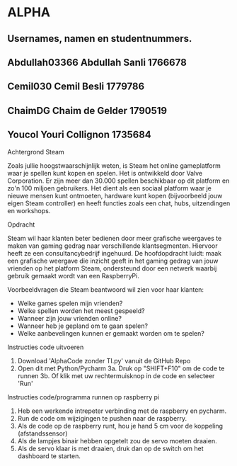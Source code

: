 # ALPHA



Usernames, namen en studentnummers.
-------------
Abdullah03366
Abdullah Sanli
1766678
-------------
Cemil030
Cemil Besli
1779786
-------------
ChaimDG
Chaim de Gelder
1790519
-------------
Youcol
Youri Collignon
1735684
-------------

Achtergrond Steam

Zoals jullie hoogstwaarschijnlijk weten, is Steam het online gameplatform waar je spellen kunt kopen en spelen. Het is ontwikkeld door Valve Corporation.
Er zijn meer dan 30.000 spellen beschikbaar op dit platform en zo'n 100 miljoen gebruikers.
Het dient als een sociaal platform waar je nieuwe mensen kunt ontmoeten, hardware kunt kopen (bijvoorbeeld jouw eigen Steam controller) en heeft functies zoals een chat, hubs, uitzendingen en workshops.

Opdracht

Steam wil haar klanten beter bedienen door meer grafische weergaves te maken van gaming gedrag naar verschillende klantsegmenten. Hiervoor heeft ze een consultancybedrijf ingehuurd. 
De hoofdopdracht luidt: maak een grafische weergave die inzicht geeft in het gaming gedrag van jouw vrienden op het platform Steam, ondersteund door een netwerk waarbij gebruik gemaakt wordt van een RaspberryPi.

Voorbeeldvragen die Steam beantwoord wil zien voor haar klanten:

 -   Welke games spelen mijn vrienden?
 -   Welke spellen worden het meest gespeeld?
 -   Wanneer zijn jouw vrienden online?
 -   Wanneer heb je gepland om te gaan spelen?
 -   Welke aanbevelingen kunnen er gemaakt worden om te spelen?


Instructies code uitvoeren

1.  Download 'AlphaCode zonder TI.py' vanuit de GitHub Repo
2.  Open dit met Python/Pycharm
3a. Druk op "SHIFT+F10" om de code te runnen
3b. Of klik met uw rechtermuisknop in de code en selecteer 'Run'

Instructies code/programma runnen op raspberry pi
1. Heb een werkende intrepeter verbinding met de raspberry en pycharm.
2. Run de code om wijzigingen te pushen naar de raspberry.
3. Als de code op de raspberry runt, hou je hand 5 cm voor de koppeling (afstandssensor)
4. Als de lampjes binair hebben opgetelt zou de servo moeten draaien.
5. Als de servo klaar is met draaien, druk dan op de switch om het dashboard te starten.
